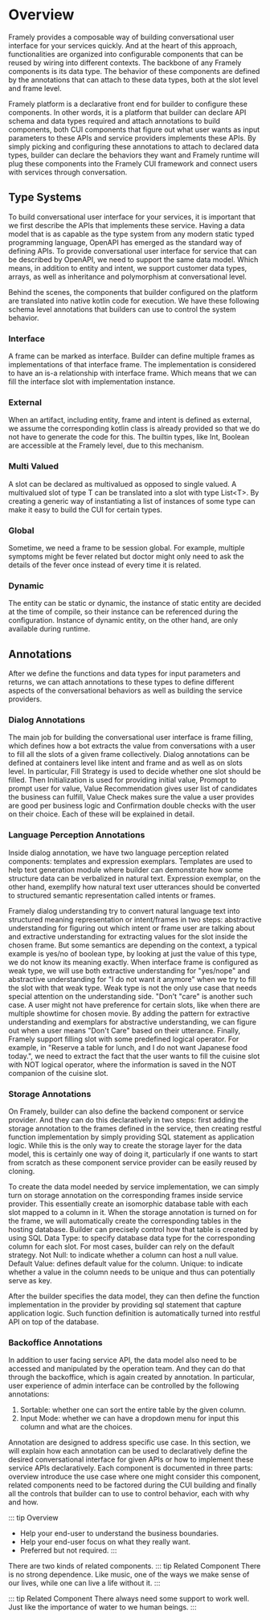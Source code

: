 # Overview

Framely provides a composable way of building conversational user interface for your services quickly. And at the heart of this approach, functionalities are organized into configurable components that can be reused by wiring into different contexts. The backbone of any Framely components is its data type. The behavior of these components are defined by the annotations that can attach to these data types, both at the slot level and frame level. 

Framely platform is a declarative front end for builder to configure these components. In other words, it is a platform that builder can declare API schema and data types required and attach annotations to build components, both CUI components that figure out what user wants as input parameters to these APIs and service providers implements these APIs. By simply picking and configuring these annotations to attach to declared data types, builder can declare the behaviors they want and Framely runtime will plug these components into the Framely CUI framework and connect users with services through conversation.


## Type Systems
To build conversational user interface for your services, it is important that we first describe the APIs that implements these service. Having a data model that is as capable as the type system from any modern static typed programming language, OpenAPI has emerged as the standard way of defining APIs. To provide conversational user interface for service that can be described by OpenAPI, we need to support the same data model. Which means, in addition to entity and intent, we support customer data types, arrays, as well as inheritance and polymorphism at conversational level.

Behind the scenes, the components that builder configured on the platform are translated into native kotlin code for execution. We have these following schema level annotations that builders can use to control the system behavior. 

### Interface
A frame can be marked as interface. Builder can define multiple frames as implementations of that interface frame. The implementation is considered to have an is-a relationship with interface frame. Which means that we can fill the interface slot with implementation instance. 

### External
When an artifact, including entity, frame and intent is defined as external, we assume the corresponding kotlin class is already provided so that we do not have to generate the code for this. The builtin types, like Int, Boolean are accessible at the Framely level, due to this mechanism. 

### Multi Valued
A slot can be declared as multivalued as opposed to single valued. A multivalued slot of type T can be translated into a slot with type List\<T\>. By creating a generic way of instantiating a list of instances of some type can make it easy to build the CUI for certain types.

### Global
Sometime, we need a frame to be session global. For example, multiple symptoms might be fever related but doctor might only need to ask the details of the fever once instead of every time it is related.

### Dynamic
The entity can be static or dynamic, the instance of static entity are decided at the time of compile, so their instance can be referenced during the configuration. Instance of dynamic entity, on the other hand, are only available during runtime.

## Annotations
After we define the functions and data types for input parameters and returns, we can attach annotations to these types to define different aspects of the conversational behaviors as well as building the service providers.

### Dialog Annotations
The main job for building the conversational user interface is frame filling, which defines how a bot extracts the value from conversations with a user to fill all the slots of a given frame collectively. Dialog annotations can be defined at containers level like intent and frame and as well as on slots level. In particular, Fill Strategy is used to decide whether one slot should be filled. Then Initialization is used for providing initial value, Promopt to prompt user for value, Value Recommendation gives user list of candidates the business can fulfill, Value Check makes sure the value a user provides are good per business logic and Confirmation double checks with the user on their choice. Each of these will be explained in detail.

### Language Perception Annotations
Inside dialog annotation, we have two language perception related components: templates and expression exemplars. Templates are used to help text generation module where builder can demonstrate how some structure data can be verbalized in natural text. Expression exemplar, on the other hand, exemplify how natural text user utterances should be converted to structured semantic representation called intents or frames. 

Framely dialog understanding try to convert natural language text into structured meaning representation or intent/frames in two steps: abstractive understanding for figuring out which intent or frame user are talking about and extractive understanding for extracting values for the slot inside the chosen frame. But some semantics are depending on the context, a typical example is yes/no of boolean type, by looking at just the value of this type, we do not know its meaning exactly. When interface frame is configured as weak type, we will use both extractive understanding for "yes/nope" and abstractive understanding for "I do not want it anymore" when we try to fill the slot with that weak type. Weak type is not the only use case that needs special attention on the understanding side. "Don't "care" is another such case. A user might not have preference for certain slots, like when there are multiple showtime for chosen movie. By adding the pattern for extractive understanding and exemplars for abstractive understanding, we can figure out when a user means "Don't Care" based on their utterance. Finally, Framely support filling slot with some predefined logical operator. For example, in "Reserve a table for lunch, and I do not want Japanese food today.", we need to extract the fact that the user wants to fill the cuisine slot with NOT logical operator, where the information is saved in the NOT companion of the cuisine slot.

### Storage Annotations
On Framely, builder can also define the backend component or service provider. And they can do this declaratively in two steps: first adding the storage annotation to the frames defined in the service, then creating restful function implementation by simply providing SQL statement as application logic. While this is the only way to create the storage layer for the data model, this is certainly one way of doing it, particularly if one wants to start from scratch as these component service provider can be easily reused by cloning. 

To create the data model needed by service implementation, we can simply turn on storage annotation on the corresponding frames inside service provider. This essentially create an isomorphic database table with each slot mapped to a column in it. When the storage annotation is turned on for the frame, we will automatically create the corresponding tables in the hosting database. Builder can precisely control how that table is created by using
SQL Data Type: to specify database data type for the corresponding column for each slot. For most cases, builder can rely on the default strategy.
Not Null: to indicate whether a column can host a null value. 
Default Value: defines default value for the column. 
Unique: to indicate whether a value in the column needs to be unique and thus can potentially serve as key.

After the builder specifies the data model, they can then define the function implementation in the provider by providing sql statement that capture application logic. Such function definition is automatically turned into restful API on top of the database. 

### Backoffice Annotations
In addition to user facing service API, the data model also need to be accessed and manipulated by the operation team. And they can do that through the backoffice, which is again created by annotation. In particular, user experience of admin interface can be controlled by the following annotations:
1. Sortable: whether one can sort the entire table by the given column.
2. Input Mode: whether we can have a dropdown menu for input this column and what are the choices.

Annotation are designed to address specific use case. In this section, we will explain how each annotation can be used to declaratively define the desired conversational interface for given APIs or how to implement these service APIs declaratively. Each component is documented in three parts: overview introduce the use case where one might consider this component, related components need to be factored during the CUI building and finally all the controls that builder can to use to control behavior, each with why and how.

::: tip Overview
 - Help your end-user to understand the business boundaries.
 - Help your end-user focus on what they really want.   
 - Preferred but not required. 
:::

There are two kinds of related components.
::: tip Related Component <Badge text="Preferred" />
 There is no strong dependence. Like music, one of the ways we make sense of our lives, while one can live a life without it.
:::

::: tip Related Component <Badge type="warning" text="Required" />
 There always need some support to work well. Just like the importance of water to we human beings.
:::

